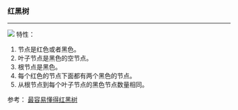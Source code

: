 ### 红黑树
---
![](http://pzjwh5v7g.bkt.clouddn.com/mweb/15717276740819.jpg)
特性：
1. 节点是红色或者黑色。
2. 叶子节点是黑色的空节点。
3. 根节点是黑色。
4. 每个红色的节点下面都有两个黑色的节点。
5. 从根节点到每个叶子节点的黑色节点数量相同。

参考：
[最容易懂得红黑树](https://blog.csdn.net/Sun_TTTT/article/details/65445754)